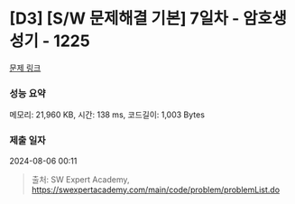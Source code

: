 # [D3] [S/W 문제해결 기본] 7일차 - 암호생성기 - 1225 

[문제 링크](https://swexpertacademy.com/main/code/problem/problemDetail.do?contestProbId=AV14uWl6AF0CFAYD) 

### 성능 요약

메모리: 21,960 KB, 시간: 138 ms, 코드길이: 1,003 Bytes

### 제출 일자

2024-08-06 00:11



> 출처: SW Expert Academy, https://swexpertacademy.com/main/code/problem/problemList.do